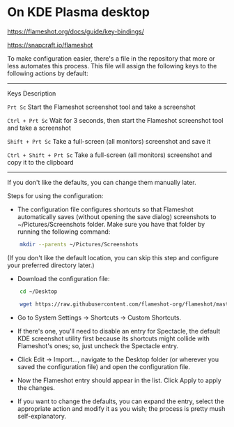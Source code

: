 # On KDE Plasma desktop
https://flameshot.org/docs/guide/key-bindings/

https://snapcraft.io/flameshot

To make configuration easier, there's a file in the repository that more or less automates this process. This file will assign the following keys to the following actions by default:

<hr>

Keys	Description

```Prt Sc```	Start the Flameshot screenshot tool and take a screenshot

```Ctrl + Prt Sc```	Wait for 3 seconds, then start the Flameshot screenshot tool and take a screenshot

```Shift + Prt Sc```	Take a full-screen (all monitors) screenshot and save it

```Ctrl + Shift + Prt Sc```	Take a full-screen (all monitors) screenshot and copy it to the clipboard

<hr>

If you don't like the defaults, you can change them manually later.

Steps for using the configuration:

- The configuration file configures shortcuts so that Flameshot automatically saves (without opening the save dialog) screenshots to ~/Pictures/Screenshots folder. Make sure you have that folder by running the following command:
```sh
    mkdir --parents ~/Pictures/Screenshots
```

(If you don't like the default location, you can skip this step and configure your preferred directory later.)

- Download the configuration file:
```sh
    cd ~/Desktop

    wget https://raw.githubusercontent.com/flameshot-org/flameshot/master/docs/shortcuts-config/flameshot-shortcuts-kde.khotkeys
```

- Go to System Settings → Shortcuts → Custom Shortcuts.

- If there's one, you'll need to disable an entry for Spectacle, the default KDE screenshot utility first because its shortcuts might collide with Flameshot's ones; so, just uncheck the Spectacle entry.

- Click Edit → Import..., navigate to the Desktop folder (or wherever you saved the configuration file) and open the configuration file.

- Now the Flameshot entry should appear in the list. Click Apply to apply the changes.

- If you want to change the defaults, you can expand the entry, select the appropriate action and modify it as you wish; the process is pretty mush self-explanatory.

